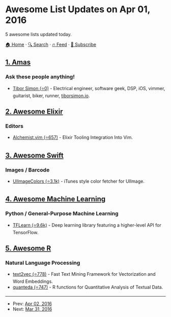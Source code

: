 # Awesome List Updates on Apr 01, 2016

5 awesome lists updated today.

[🏠 Home](/README.md) · [🔍 Search](https://www.trackawesomelist.com/search/) · [🔥 Feed](https://www.trackawesomelist.com/rss.xml) · [📮 Subscribe](https://trackawesomelist.us17.list-manage.com/subscribe?u=d2f0117aa829c83a63ec63c2f&id=36a103854c)



## [1. Amas](/content/sindresorhus/amas/README.md)

### Ask these people anything!

*   [Tibor Simon (⭐0)](https://github.com/tiborsimon/ama) - Electrical engineer, software geek, DSP, iOS, vimmer, guitarist, biker, runner, [tiborsimon.io](https://tiborsimon.io).

## [2. Awesome Elixir](/content/h4cc/awesome-elixir/README.md)

### Editors

*   [Alchemist.vim (⭐657)](https://github.com/slashmili/alchemist.vim) - Elixir Tooling Integration Into Vim.

## [3. Awesome Swift](/content/matteocrippa/awesome-swift/README.md)

### Images / Barcode

*   [UIImageColors (⭐3.1k)](https://github.com/jathu/UIImageColors) - iTunes style color fetcher for UIImage.

## [4. Awesome Machine Learning](/content/josephmisiti/awesome-machine-learning/README.md)

### Python / General-Purpose Machine Learning

*   [TFLearn (⭐9.6k)](https://github.com/tflearn/tflearn) - Deep learning library featuring a higher-level API for TensorFlow.

## [5. Awesome R](/content/qinwf/awesome-R/README.md)

### Natural Language Processing

*   [text2vec (⭐778)](https://github.com/dselivanov/text2vec) - Fast Text Mining Framework for Vectorization and Word Embeddings.
*   [quanteda (⭐747)](https://github.com/kbenoit/quanteda) - R functions for Quantitative Analysis of Textual Data.

---

- Prev: [Apr 02, 2016](/content/2016/04/02/README.md)
- Next: [Mar 31, 2016](/content/2016/03/31/README.md)